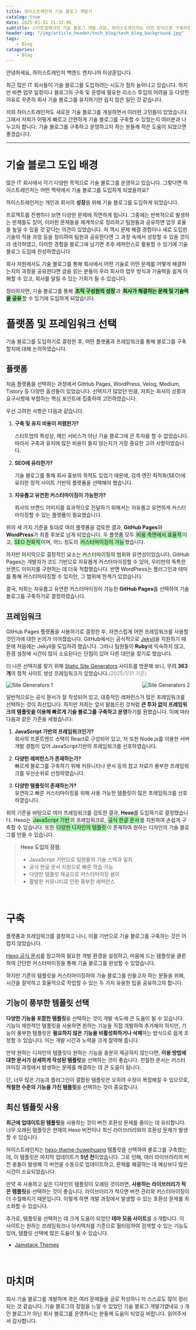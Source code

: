 ```yaml
---
title: 하이스트레인저 기술 블로그 개발기
catalog: true
date: 2025-01-31 21:32:06
subtitle: 스타트업에서의 기술 블로그 개발 과정, 하이스트레인저는 어떤 방식으로 구축하였을까요?
header-img: "/img/article_header/tech_blog/tech_blog_background.jpg"
tags:
    - Blog
catagories:
    - Blog
---
```


안녕하세요, 하이스트레인저 백엔드 엔지니어 이상훈입니다.

최근 많은 IT 회사들이 기술 블로그를 도입하려는 시도가 점차 늘어나고 있습니다. 하지만 바쁜 업무 일정이나 블로그의 구축 및 운영에 필요한 리소스 투입의 어려움 등 다양한 이유로 꾸준히 회사 기술 블로그를 유지하기란 쉽지 않은 일인 것 같습니다.

저희 하이스트레인저도 새로운 기술 블로그를 개설하면서 이러한 고민들이 있었습니다. 그래서 저희가 어떻게 빠르고 간편하게 기술 블로그를 구축할 수 있었는지 여러분과 나누고자 합니다. 기술 블로그를 구축하고 운영하고자 하는 분들께 작은 도움이 되었으면 좋겠습니다.
<br>

---
# 기술 블로그 도입 배경
많은 IT 회사에서 각기 다양한 목적으로 기술 블로그를 운영하고 있습니다. 그렇다면 하이스트레인저는 어떤 맥락에서 기술 블로그를 도입하게 되었을까요?

하이스트레인저는 개인과 회사의 **성장**을 위해 기술 블로그를 도입하게 되었습니다.

프로젝트를 진행하다 보면 다양한 문제에 직면하게 됩니다. 그중에는 반복적으로 발생하는 문제들도 있어, 이러한 문제들을 체계적으로 정리하고 팀원들과 공유하면 업무 효율을 높일 수 있을 것 같다는 의견이 있었습니다.
저 역시 문제 해결 경험이나 새로 도입한 기술의 적용 과정 등을 정리하여 팀원과 공유한다면 그 과정 속에서 성장할 수 있을 것이라 생각하였고, 이러한 경험을 블로그에 남기면 추후 레퍼런스로 활용할 수 있기에 기술 블로그 도입에 찬성하였습니다.

회사 차원에서도 기술 블로그를 통해 회사에서 어떤 기술로 어떤 문제를 어떻게 해결하는지의 과정을 공유한다면 글을 읽는 분들이 우리 회사의 업무 방식과 기술력을 쉽게 이해할 수 있고, 회사를 알릴 수 있는 기회가 될 수 있습니다.

정리하자면, 기술 블로그를 통해 <span style="background-color: #A7F1A8; padding: 2px; border-radius: 4px">**조직 구성원의 성장**</span>과 <span style="background-color: #A7F1A8; padding: 2px; border-radius: 4px">**회사가 해결하는 문제 및 기술력을 공유**</span>할 수 있기에 도입하게 되었습니다.
<br>

# 플랫폼 및 프레임워크 선택
기술 블로그를 도입하기로 결정한 후, 어떤 플랫폼과 프레임워크를 통해 블로그를 구축할지에 대해 논의하였습니다.
<br>

## 플랫폼
처음 플랫폼을 선택하는 과정에서 GitHub Pages, WordPress, Velog, Medium, Tistory 등 다양한 옵션들이 있었습니다. 선택지가 많았던 만큼, 저희는 회사의 상황과 요구사항에 부합하는 핵심 포인트에 집중하여 고민하였습니다.
 
우선 고려한 사항은 다음과 같습니다.

1. **구축 및 유지 비용이 저렴한가?**

   스타트업의 특성상, 메인 서비스가 아닌 기술 블로그에 큰 투자를 할 수 없었습니다. 따라서 구축과 유지에 많은 비용이 들지 않는지가 가장 중요한 고려 사항이었습니다.

2. **SEO에 유리한가?**

   기술 블로그를 통해 회사 홍보의 목적도 있었기 때문에, 검색 엔진 최적화(SEO)에 유리한 정적 사이트 기반의 플랫폼을 선택해야 했습니다.

3. **자유롭고 유연한 커스터마이징이 가능한가?**

   회사의 브랜드 이미지를 효과적으로 전달하기 위해서는 자유롭고 유연하게 커스터마이징할 수 있는 플랫폼이 필요했습니다.

위의 세 가지 기준을 토대로 여러 플랫폼을 검토한 결과, **GitHub Pages**와 **WordPress**가 최종 후보로 남게 되었습니다. 두 플랫폼 모두 <span style="background-color: #A7F1A8; padding: 2px; border-radius: 4px">비용 측면에서 효율적</span>이고, <span style="background-color: #A7F1A8; padding: 2px; border-radius: 4px">SEO 친화적</span>이며, 어느 정도의 <span style="background-color: #A7F1A8; padding: 2px; border-radius: 4px">커스터마이징이 가능</span>했습니다.

하지만 마지막으로 결정적인 요소는 커스터마이징의 범위와 유연성이었습니다. GitHub Pages는 개발자가 코드 기반으로 자유롭게 커스터마이징할 수 있어, 우리만의 독특한 브랜드 이미지를 구현하는 데 더욱 적합했습니다. 반면 WordPress는 플러그인과 테마를 통해 커스터마이징할 수 있지만, 그 범위에 한계가 있었습니다.

결국, 저희는 자유롭고 유연한 커스터마이징이 가능한 **GitHub Pages**를 선택하여 기술 블로그를 구축하기로 결정하였습니다.
<br>

## 프레임워크
GitHub Pages 플랫폼을 사용하기로 결정한 후, 자연스럽게 어떤 프레임워크를 사용할 것인가에 대한 논의가 이어졌습니다. GitHub에서는 공식적으로 [Jekyll](https://jekyllrb-ko.github.io/)을 지원하기 때문에 처음에는 Jekyll을 도입하려 했습니다. 그러나 팀원들이 **Ruby**에 익숙하지 않고, 환경 설정에 시간이 많이 소요된다는 단점이 있어 다른 대안을 찾기로 했습니다.

더 나은 선택지를 찾기 위해 [Static Site Generators](https://jamstack.org/generators/) 사이트를 방문해 보니, 무려 **363개**의 정적 사이트 생성 프레임워크가 있었습니다.<span style="color: gray">(2025/1/31 기준)</span>

<div style="display: flex; justify-content: space-between;">
    <img src="/img/article/tech_blog/site_generators_1.png" alt="Site Generators 1" style="max-width: 48%; height: auto;">
    <img src="/img/article/tech_blog/site_generators_2.png" alt="Site Generators 2" style="max-width: 48%; height: auto;">
</div>

일반적으로는 공식 문서가 잘 작성되어 있고, 대중적인 레퍼런스가 많은 프레임워크를 선택하는 것이 최선입니다. 하지만 저희는 앞서 말씀드린 것처럼 **큰 투자 없이 프레임워크의 템플릿을 이용해 빠르게 기술 블로그를 구축하고 운영**하기를 원했습니다. 이에 따라 다음과 같은 기준을 세웠습니다:

1. **JavaScript 기반의 프레임워크인가?**  
   회사의 프론트엔드 스택이 React로 구성되어 있고, 저 또한 Node.js를 이용한 서버 개발 경험이 있어 JavaScript기반의 프레임워크를 선호하였습니다.

2. **다양한 레퍼런스가 존재하는가?**  
   빠르게 블로그를 구축하기 위해 커뮤니티나 문서 등의 참고 자료가 풍부한 프레임워크를 우선순위로 선정하였습니다.

3. **다양한 템플릿이 존재하는가?**  
   유연하고 빠른 커스터마이징을 위해 사용 가능한 템플릿이 많은 프레임워크를 선호하였습니다.

위의 기준을 바탕으로 여러 프레임워크를 검토한 결과, **Hexo**를 도입하기로 결정했습니다. Hexo는 <span style="background-color: #A7F1A8; padding: 2px; border-radius: 4px">JavaScript 기반</span>의 프레임워크로, <span style="background-color: #A7F1A8; padding: 2px; border-radius: 4px">공식 한글 문서</span>를 지원하여 손쉽게 구축할 수 있습니다. 또한 <span style="background-color: #A7F1A8; padding: 2px; border-radius: 4px">다양한 디자인의 템플릿</span>이 존재하여 원하는 디자인의 기술 블로그를 만들 수 있습니다.

> **Hexo 도입의 장점:**
> - JavaScript 기반으로 팀원들의 기술 스택과 일치
> - 공식 한글 문서 지원으로 빠른 학습 가능
> - 다양한 템플릿 제공으로 커스터마이징 용이
> - 활발한 커뮤니티로 인한 풍부한 레퍼런스

<br>

# 구축
플랫폼과 프레임워크를 결정하고 나니, 이를 기반으로 기술 블로그를 구축하는 것은 어렵지 않았습니다.

[Hexo 공식 문서](https://hexo.io/ko/)를 참고하여 필요한 개발 환경을 설정하고, 마음에 드는 템플릿을 클론하여 간단한 커스터마이징을 통해 기술 블로그를 완성할 수 있었습니다.

하지만 기존의 템플릿을 커스터마이징하여 기술 블로그를 만들고자 하는 분들을 위해, 시간을 절약하고 효율적으로 작업할 수 있는 두 가지 유용한 팁을 공유하고자 합니다.
<br>

## 기능이 풍부한 템플릿 선택
**다양한 기능을 포함한 템플릿**을 선택하는 것이 개발 속도에 큰 도움이 될 수 있습니다.
기능이 제한적인 템플릿을 사용하면 원하는 기능을 직접 개발하여 추가해야 하지만, 기능이 풍부한 템플릿은 **필요하지 않은 기능을 비활성화하거나 삭제**하는 방식으로 쉽게 조정할 수 있습니다. 이는 개발 시간과 노력을 크게 절약해 줍니다.

만약 원하는 디자인의 템플릿이 원하는 기능을 충분히 제공하지 않는다면, **이용 방법에 대한 문서가 상세하게 작성된 템플릿**을 선택하는 것이 좋습니다. 친절한 문서는 커스터마이징 과정에서 발생하는 문제를 해결하는 데 큰 도움이 됩니다.

단, 너무 많은 기능과 플러그인이 결합된 템플릿은 오히려 수정이 복잡해질 수 있으므로, **적절한 수준의 기능을 가진 템플릿**을 선택하는 것이 중요합니다. 
<br>

## 최신 템플릿 사용
**최근에 업데이트된 템플릿**을 사용하는 것이 버전 호환성 문제를 줄이는 데 유리합니다. 너무 오래된 템플릿은 현재의 Hexo 버전이나 최신 라이브러리와의 호환성 문제가 발생할 수 있습니다.

하이스트레인저는 [hexo-theme-huweihuang](https://github.com/huweihuang/hexo-theme-huweihuang?tab=readme-ov-file) 템플릿을 선택하여 블로그를 구축했는데, 이 템플릿은 마지막 업데이트가 **5년 전**이었습니다. 그로 인해, 여러 라이브러리의 버전 충돌이 발생해 각 버전을 수동으로 업데이트하고, 문제를 해결하는 데 예상보다 많은 시간이 소요되었습니다.

만약 꼭 사용하고 싶은 디자인의 템플릿이 오래된 것이라면, **사용하는 라이브러리가 적은 템플릿**을 선택하는 것이 좋습니다. 라이브러리가 적으면 버전 관리와 커스터마이징이 더 수월해지기 때문입니다. 이렇게 하면 개발 과정에서 발생할 수 있는 호환성 문제를 최소화할 수 있습니다.

추가로, 템플릿을 선택하는 데 크게 도움이 되었던 **테마 모음 사이트**를 소개합니다. 이 사이트는 원하는 프레임워크나 아키텍처를 기준으로 필터링하여 검색할 수 있는 기능도 있어, 템플릿 선택에 많은 도움이 될 수 있습니다.
- [Jamstack Themes](https://jamstackthemes.dev/)
<br>

# 마치며
회사 기술 블로그를 개발하며 겪은 여러 문제들을 글로 작성하니 저 스스로도 많이 정리되는 것 같습니다. 기술 블로그의 장점을 느낄 수 있었던 기술 블로그 개발기였네요 :)
개인 블로그가 아닌 회사 블로그를 운영하시는 분들께 도움이 되었길 바랍니다. 읽어주셔서 감사합니다.